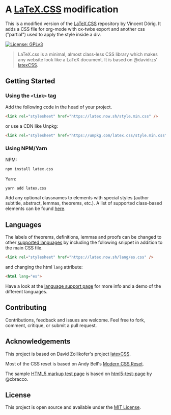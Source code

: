 # A [LaTeX.CSS](https://latex.now.sh/) modification

This is a modified version of the [LaTeX.CSS](https://github.com/vincentdoerig/latex-css) repository by Vincent Dörig. It adds a CSS file for org-mode with ox-twbs export and another css ("partial") used to apply the style inside a div.

[![License: GPLv3](https://img.shields.io/badge/License-GPLv3-blue.svg)](https://www.gnu.org/licenses/gpl-3.0.html)

> LaTeX.css is a minimal, almost class-less CSS library which makes any website look like a LaTeX document. It is based on @davidrzs' [latexCSS](https://github.com/davidrzs/latexcss).

## Getting Started

### Using the `<link>` tag

Add the following code in the head of your project.

```html
<link rel="stylesheet" href="https://latex.now.sh/style.min.css" />
```

or use a CDN like Unpkg:

```html
<link rel="stylesheet" href="https://unpkg.com/latex.css/style.min.css" />
```

### Using NPM/Yarn

NPM:

```bash
npm install latex.css
```

Yarn:

```bash
yarn add latex.css
```

Add any optional classnames to elements with special styles (author subtitle, abstract, lemmas, theorems, etc.). A list of supported class-based elements can be found [here](https://latex.now.sh/#class-based-elements).

## Languages

The labels of theorems, definitions, lemmas and proofs can be changed to other [supported languages](lang) by including the following snippet in addition to the main CSS file.

```html
<link rel="stylesheet" href="https://latex.now.sh/lang/es.css" />
```

and changing the html `lang` attribute:

```html
<html lang="es">
```

Have a look at the [language support page](https://latex.now.sh/languages) for more info and a demo of the different languages.

## Contributing

Contributions, feedback and issues are welcome. Feel free to fork, comment, critique, or submit a pull request.

## Acknowledgements

This project is based on David Zollikofer's project [latexCSS](https://github.com/davidrzs/latexcss).

Most of the CSS reset is based on Andy Bell's [Modern CSS Reset](https://hankchizljaw.com/wrote/a-modern-css-reset/).

The sample [HTML5 markup test page](https://latex.now.sh/elements) is based on [html5-test-page](https://github.com/cbracco/html5-test-page) by @cbracco.

## License

This project is open source and available under the [MIT License](LICENSE).
